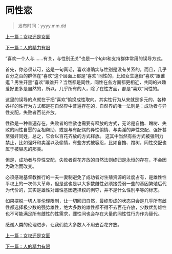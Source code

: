 # 同性恋

>发布时间：yyyy.mm.dd

[上一篇：女权还是女匪](/social/article77)

[下一篇：人的精力有限](/social/article79)

“喜欢一个人与…….有关，与性别无关”也是一个lgbt和支持群体常用的误导方式。

首先，你必须认可，这是一句真话，喜欢谁确实与性别是没有关系的，而且，几乎百分之百的群体在“喜欢”这个层面上都是“喜欢”同性的，比如女生逛街“喜欢”跟谁逛？男生开黑“喜欢”跟谁开？当然都是同性，同性在各方面都更相近，共同的兴趣爱好更多是自然的，所以，几乎所有的人，除了在性方面，都是“喜欢”同性的。

这里的误导的点就在于把“喜欢”偷换成性取向。其实性行为从来就是多元的，各种各样的性行为方式都是在自然界中普遍存在的，自然界的唯一法则是：成功者与异性交配，失败者百花齐放。

性欲是一种普遍存在，失败者的性欲也需要有释放的方式，无论是自撸、蹭树、失败的同性自愿的互相帮助、或是与有配偶的异性偷情、与卖淫的异性交配、强奸甚至强奸同姓，总之，它会以百花齐放的方式释放。
这其中当然有些方式被强制力禁止，比如强奸和卖淫以及偷情，有些方式被容忍，比如自撸、蹭树，同性交配也属于被容忍的那类。

但是，成功者与异性交配，失败者百花齐放的自然法则终归是永恒的存在，不会因为政治而改变。

必须感谢基督教推行的一夫一妻制避免了成功者对生殖资源的过度占有，是雄性性平权上的一次伟大革命，但是这也是以大多数雌性必须接受弱一些的基因繁殖后代为代价的，其实是雄性对雌性基因选择权的剥夺，并不是什么性别平等的标志。  

如果摆脱一切人类伦理限制，让一切回归自然，最终形成的状态只会是几乎所有雌性都选择极少数的强势雄性，绝大多数的雄性都不得不去百花齐放，少数优势雄性也不可能满足所有雌性的性需求，雌性间也会存在大量的同性性行为作为替代。

感谢人类的伦理进步，让我们绝大多数人不用去百花齐放。

[上一篇：女权还是女匪](/social/article77)

[下一篇：人的精力有限](/social/article79)

